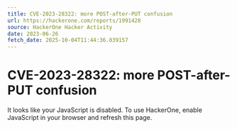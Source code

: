 ```yaml
---
title: CVE-2023-28322: more POST-after-PUT confusion
url: https://hackerone.com/reports/1991428
source: HackerOne Hacker Activity
date: 2023-06-26
fetch_date: 2025-10-04T11:44:36.039157
---
```


# CVE-2023-28322: more POST-after-PUT confusion

It looks like your JavaScript is disabled. To use HackerOne, enable JavaScript in your browser and refresh this page.